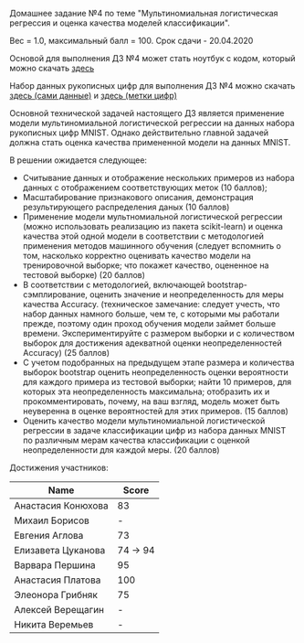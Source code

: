 Домашнее задание №4 по теме "Мультиномиальная логистическая регрессия и оценка качества моделей классификации".

Вес = 1.0, максимальный балл = 100. Срок сдачи - 20.04.2020


Основой для выполнения ДЗ №4 может стать ноутбук с кодом, который можно скачать [здесь](https://github.com/MKrinitskiy/ML4ES1-F2020-S2021/tree/master/HW06/MNIST_classification_MLR.ipynb)

Набор данных рукописных цифр для выполнения ДЗ №4 можно скачать [здесь (сами данные)](https://www.dropbox.com/s/axj8ce5h79q0pd6/mnist_data.npy?dl=0) и [здесь (метки цифр)](https://www.dropbox.com/s/a1p018bn1kczwdb/mnist_labels.npy?dl=0)

Основной технической задачей настоящего ДЗ является применение модели мультиномиальной логистической регрессии на данных набора рукописных цифр MNIST. Однако действительно главной задачей должна стать оценка качества примененной модели на данных MNIST.

В решении ожидается следующее:

- Считывание данных и отображение нескольких примеров из набора данных с отображением соответствующих меток (10 баллов);
- Масштабирование признакового описания, демонстрация результирующего распределения даных (10 баллов)
- Применение модели мультномиальной логистической регрессии (можно использовать реализацию из пакета scikit-learn) и оценка качества этой одной модели в соответствии с методологией применения методов машинного обучения (следует вспомнить о том, насколько корректно оценивать качество модели на тренировочной выборке; что покажет качество, оцененное на тестовой выборке) (20 баллов)
- В соответствии с методологией, включающей bootstrap-сэмплирование, оценить значение и неопределенность для меры качества Accuracy. (техническое замечание: следует учесть, что набор данных намного больше, чем те, с которыми мы работали прежде, поэтому один проход обучения модели займет больше времени. Экспериментируйте с размером выборки и с количеством выборок для достижения адекватной оценки неопределенностей Accuracy) (25 баллов)
- С учетом подобранных на предыдущем этапе размера и количества выборок bootstrap оценить неопределенность оценки вероятности для каждого примера из тестовой выборки; найти 10 примеров, для которых эта неопределенность максимальна; отобразить их и прокомментировать, почему, на ваш взгляд, модель может быть неуверенна в оценке вероятностей для этих примеров. (15 баллов)
- Оценить качество модели мультиномиальной логистической регрессии в задаче классификации цифр из набора данных MNIST по различным мерам качества классификации с оценкой неопределенности для каждой меры. (20 баллов)



Достижения участников:

| Name               | Score    |
| ------------------ | -------- |
| Анастасия Конюхова | 83       |
| Михаил Борисов     | -        |
| Евгения Аглова     | 73       |
| Елизавета Цуканова | 74 -> 94 |
| Варвара Першина    | 95       |
| Анастасия Платова  | 100      |
| Элеонора Грибняк   | 75       |
| Алексей Верещагин  | -        |
| Никита Веремьев    | -        |


